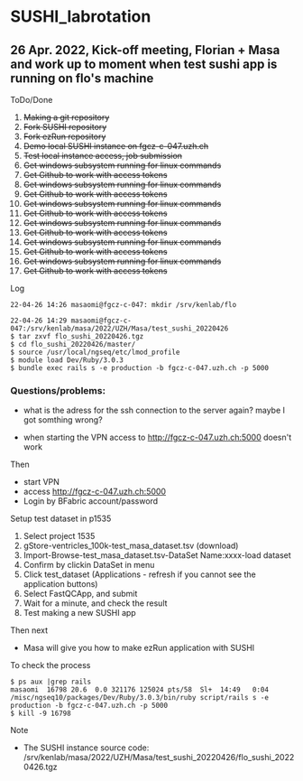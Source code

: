 # SUSHI_labrotation

## 26 Apr. 2022, Kick-off meeting, Florian + Masa and work up to moment when test sushi app is running on flo's machine

ToDo/Done
1. ~~Making a git repository~~
2. ~~Fork SUSHI repository~~
3. ~~Fork ezRun repository~~
4. ~~Demo local SUSHI instance on fgcz-c-047.uzh.ch~~
5. ~~Test local instance access, job submission~~
6. ~~Get windows subsystem running for linux commands~~
7. ~~Get Github to work with access tokens~~
6. ~~Get windows subsystem running for linux commands~~
7. ~~Get Github to work with access tokens~~
6. ~~Get windows subsystem running for linux commands~~
7. ~~Get Github to work with access tokens~~
6. ~~Get windows subsystem running for linux commands~~
7. ~~Get Github to work with access tokens~~
6. ~~Get windows subsystem running for linux commands~~
7. ~~Get Github to work with access tokens~~
6. ~~Get windows subsystem running for linux commands~~
7. ~~Get Github to work with access tokens~~

Log
```
22-04-26 14:26 masaomi@fgcz-c-047: mkdir /srv/kenlab/flo

22-04-26 14:29 masaomi@fgcz-c-047:/srv/kenlab/masa/2022/UZH/Masa/test_sushi_20220426
$ tar zxvf flo_sushi_20220426.tgz
$ cd flo_sushi_20220426/master/
$ source /usr/local/ngseq/etc/lmod_profile
$ module load Dev/Ruby/3.0.3
$ bundle exec rails s -e production -b fgcz-c-047.uzh.ch -p 5000
```

### Questions/problems:
* what is the adress for the ssh connection to the server again? maybe I got somthing wrong?

* when starting the VPN access to http://fgcz-c-047.uzh.ch:5000 doesn't work


Then
* start VPN
* access http://fgcz-c-047.uzh.ch:5000
 * Login by BFabric account/password

Setup test dataset in p1535
1. Select project 1535
2. gStore-ventricles_100k-test_masa_dataset.tsv (download)
3. Import-Browse-test_masa_dataset.tsv-DataSet Name:xxxx-load dataset
4. Confirm by clickin DataSet in menu
5. Click test_dataset (Applications - refresh if you cannot see the application buttons)
6. Select FastQCApp, and submit
7. Wait for a minute, and check the result
8. Test making a new SUSHI app

Then next
* Masa will give you how to make ezRun application with SUSHI

To check the process
```
$ ps aux |grep rails
masaomi  16798 20.6  0.0 321176 125024 pts/58  Sl+  14:49   0:04 /misc/ngseq10/packages/Dev/Ruby/3.0.3/bin/ruby script/rails s -e production -b fgcz-c-047.uzh.ch -p 5000
$ kill -9 16798
```

Note
* The SUSHI instance source code: /srv/kenlab/masa/2022/UZH/Masa/test_sushi_20220426/flo_sushi_20220426.tgz




